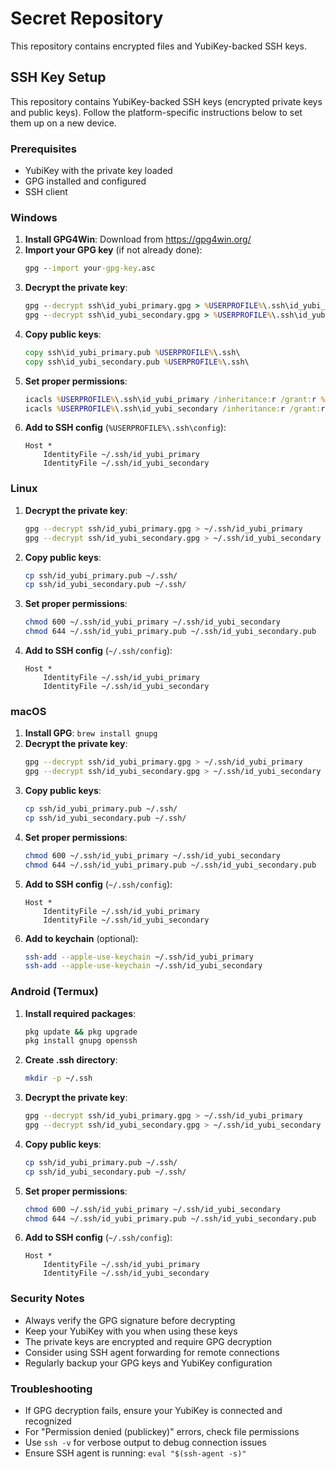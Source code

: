 # Secret Repository

This repository contains encrypted files and YubiKey-backed SSH keys.

## SSH Key Setup

This repository contains YubiKey-backed SSH keys (encrypted private keys and public keys). Follow the platform-specific instructions below to set them up on a new device.

### Prerequisites
- YubiKey with the private key loaded
- GPG installed and configured
- SSH client

### Windows

1. **Install GPG4Win**: Download from https://gpg4win.org/
2. **Import your GPG key** (if not already done):
   ```cmd
   gpg --import your-gpg-key.asc
   ```
3. **Decrypt the private key**:
   ```cmd
   gpg --decrypt ssh\id_yubi_primary.gpg > %USERPROFILE%\.ssh\id_yubi_primary
   gpg --decrypt ssh\id_yubi_secondary.gpg > %USERPROFILE%\.ssh\id_yubi_secondary
   ```
4. **Copy public keys**:
   ```cmd
   copy ssh\id_yubi_primary.pub %USERPROFILE%\.ssh\
   copy ssh\id_yubi_secondary.pub %USERPROFILE%\.ssh\
   ```
5. **Set proper permissions**:
   ```cmd
   icacls %USERPROFILE%\.ssh\id_yubi_primary /inheritance:r /grant:r %USERNAME%:F
   icacls %USERPROFILE%\.ssh\id_yubi_secondary /inheritance:r /grant:r %USERNAME%:F
   ```
6. **Add to SSH config** (`%USERPROFILE%\.ssh\config`):
   ```
   Host *
       IdentityFile ~/.ssh/id_yubi_primary
       IdentityFile ~/.ssh/id_yubi_secondary
   ```

### Linux

1. **Decrypt the private key**:
   ```bash
   gpg --decrypt ssh/id_yubi_primary.gpg > ~/.ssh/id_yubi_primary
   gpg --decrypt ssh/id_yubi_secondary.gpg > ~/.ssh/id_yubi_secondary
   ```
2. **Copy public keys**:
   ```bash
   cp ssh/id_yubi_primary.pub ~/.ssh/
   cp ssh/id_yubi_secondary.pub ~/.ssh/
   ```
3. **Set proper permissions**:
   ```bash
   chmod 600 ~/.ssh/id_yubi_primary ~/.ssh/id_yubi_secondary
   chmod 644 ~/.ssh/id_yubi_primary.pub ~/.ssh/id_yubi_secondary.pub
   ```
4. **Add to SSH config** (`~/.ssh/config`):
   ```
   Host *
       IdentityFile ~/.ssh/id_yubi_primary
       IdentityFile ~/.ssh/id_yubi_secondary
   ```

### macOS

1. **Install GPG**: `brew install gnupg`
2. **Decrypt the private key**:
   ```bash
   gpg --decrypt ssh/id_yubi_primary.gpg > ~/.ssh/id_yubi_primary
   gpg --decrypt ssh/id_yubi_secondary.gpg > ~/.ssh/id_yubi_secondary
   ```
3. **Copy public keys**:
   ```bash
   cp ssh/id_yubi_primary.pub ~/.ssh/
   cp ssh/id_yubi_secondary.pub ~/.ssh/
   ```
4. **Set proper permissions**:
   ```bash
   chmod 600 ~/.ssh/id_yubi_primary ~/.ssh/id_yubi_secondary
   chmod 644 ~/.ssh/id_yubi_primary.pub ~/.ssh/id_yubi_secondary.pub
   ```
5. **Add to SSH config** (`~/.ssh/config`):
   ```
   Host *
       IdentityFile ~/.ssh/id_yubi_primary
       IdentityFile ~/.ssh/id_yubi_secondary
   ```
6. **Add to keychain** (optional):
   ```bash
   ssh-add --apple-use-keychain ~/.ssh/id_yubi_primary
   ssh-add --apple-use-keychain ~/.ssh/id_yubi_secondary
   ```

### Android (Termux)

1. **Install required packages**:
   ```bash
   pkg update && pkg upgrade
   pkg install gnupg openssh
   ```
2. **Create .ssh directory**:
   ```bash
   mkdir -p ~/.ssh
   ```
3. **Decrypt the private key**:
   ```bash
   gpg --decrypt ssh/id_yubi_primary.gpg > ~/.ssh/id_yubi_primary
   gpg --decrypt ssh/id_yubi_secondary.gpg > ~/.ssh/id_yubi_secondary
   ```
4. **Copy public keys**:
   ```bash
   cp ssh/id_yubi_primary.pub ~/.ssh/
   cp ssh/id_yubi_secondary.pub ~/.ssh/
   ```
5. **Set proper permissions**:
   ```bash
   chmod 600 ~/.ssh/id_yubi_primary ~/.ssh/id_yubi_secondary
   chmod 644 ~/.ssh/id_yubi_primary.pub ~/.ssh/id_yubi_secondary.pub
   ```
6. **Add to SSH config** (`~/.ssh/config`):
   ```
   Host *
       IdentityFile ~/.ssh/id_yubi_primary
       IdentityFile ~/.ssh/id_yubi_secondary
   ```

### Security Notes

- Always verify the GPG signature before decrypting
- Keep your YubiKey with you when using these keys
- The private keys are encrypted and require GPG decryption
- Consider using SSH agent forwarding for remote connections
- Regularly backup your GPG keys and YubiKey configuration

### Troubleshooting

- If GPG decryption fails, ensure your YubiKey is connected and recognized
- For "Permission denied (publickey)" errors, check file permissions
- Use `ssh -v` for verbose output to debug connection issues
- Ensure SSH agent is running: `eval "$(ssh-agent -s)"`